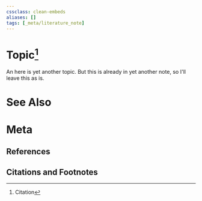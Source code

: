 ```yaml
---
cssclass: clean-embeds
aliases: []
tags: [_meta/literature_note]
---
```

# Topic[^1]
An here is yet another topic. But this is already in yet another note, so I'll leave this as is.
# See Also

# Meta
## References

## Citations and Footnotes
[^1]: Citation